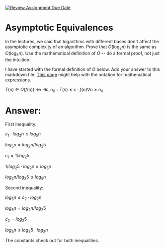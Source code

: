 [![Review Assignment Due Date](https://classroom.github.com/assets/deadline-readme-button-24ddc0f5d75046c5622901739e7c5dd533143b0c8e959d652212380cedb1ea36.svg)](https://classroom.github.com/a/fbkbKZ5N)
# Asymptotic Equivalences

In the lectures, we said that logarithms with different bases don't affect the
asymptotic complexity of an algorithm. Prove that $O(\log_{2} n)$ is the same as
$O(\log_{5} n)$. Use the mathematical definition of $O$ -- do a formal proof,
not just the intuition.

I have started with the formal definition of $O$ below. Add your answer to this
markdown file. [This
page](https://docs.github.com/en/get-started/writing-on-github/working-with-advanced-formatting/writing-mathematical-expressions)
might help with the notation for mathematical expressions.

$T(n) \in O(f(n)) \iff \exists c, n_0: T(n) \leq c \cdot f(n) \forall n \geq n_0$

# Answer:

First inequality:

$c_1 \cdot log_{2} n \leq log_{5} n$

$log_{5} n = log_{2} n / log_{2} 5$ 

$c_1 = 1 / log_{2} 5$

$1 / log_{2} 5 \cdot log_{2} n \leq log_{5} n$

$log_{2} n / log_{2} 5 \leq log_{5} n$

Second inequality:

$log_{5} n \leq c_2 \cdot log_{2} n$

$log_{5} n = log_{2} n / log_{2} 5$ 

$c_2 = log_{2} 5$

$log_{5} n \leq log_{2} 5 \cdot log_{2} n$

The constants check out for both inequalities.
